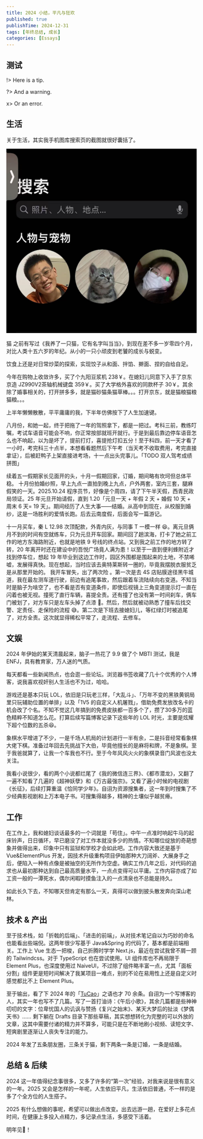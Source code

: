 ```yaml
---
title: 2024 小结，平凡与狂欢
published: true
publishTime: 2024-12-31
tags: [年终总结, 成长]
categories: [Essays]
---
```


## 测试
!> Here is a tip.

?> And a warning.

x> Or an error.

## 生活
关于生活，其实我手机图库搜索页的截图就很好囊括了。

![m](../../assets/me-her-cat.png)

猫
之前有写过《我养了一只猫，它有名字叫当当》，到现在差不多一岁零四个月，对比人类十五六岁的年纪。从小的一只小顽皮到老饕的成长与蜕变。

饮食上还是对日常炒菜的探索，实现饺子从和面、拌馅、擀面、捏的自给自足。

今年在购物上收敛许多，买了个九阳豆浆机 238￥。在媳妇儿同意下入手了京东京造 JZ990V2茶轴机械键盘 359￥。买了大学格外喜欢的同款杯子 30￥。其余除了婚事相关的，打开拼多多，就是猫砂猫条猫草棒。。。打开京东，就是猫粮猫粮猫粮。。。

上半年懒懒散散，平平庸庸的我，下半年仿佛按下了人生加速键。

八月份，和她一起，终于把拖了一年的驾照拿下，都是一把过。考科三前，教练叮嘱，考试车语音可能会不响，你正常按部就班开就行。于是到最后靠边停车语音怎么也不响起，以为是坏了，提前打灯，喜提抢灯扣五分！至于科四，前一天才看了一小时，考完科三十点半，本想看看题然后下午考（当天考不收取费用，考完直接拿证），后被赶鸭子上架直接进考场，十一点出头完事儿。「TODO 双人驾考成绩拼图」


续着五一假期家长见面开的头，十月一假期回家，订婚，期间略有坎坷但总体平稳。 十月份拍婚纱照，早上九点一直拍到晚上九点，户外两套，室内三套，腿麻假笑的一天。2025.10.24 程序员节，好像是个周四，请了下午半天假，西青民政局领证。25 年元旦开始请假，直到 1.20「元旦一天 + 年假 2 天 + 婚假 10 天 + 周末 6 天= 19 天」。期间经历了人生大事——结婚。从高中到现在，从校服到婚纱，这是一场胜利的爱情长跑。后去云南度假，后面会写一篇游记。

十一月买车，秦 L 12.98 次顶配款，外青内灰，与同事 T 一模一样 😆。离元旦俩月不到的时间有空就练车，只为元旦开车回家。期间回了趟滨海，打卡了她之前工作的地方东海路附近，也就是地铁 9 号线的终点站。又到我之前工作的地方转了转，20 年离开时还在建设中的吾悦广场竟人满为患！以至于一直到便利蜂附近才找到停车位，想起 19 年毕业到这边工作时，园区外围都是围起来的土地，不禁唏嘘，发展得真快。现在想起，当时应该去奥特莱斯转一圈的，毕竟我摆脱衣服贫乏是从那里开始的。 我开车冒失，出了两次险 。第一次是去 4S 店贴膜途径黑牛城道，我在最左测车道行驶，前边有追尾事故，然后跟着车流陆续向右变道。不知当时是脑子为啥空了，也不看是否有变道条件，即使后视镜上三角变道提示灯一直在闪着也被无视。撞死了直行车辆，喜提全责。还有撞了也没有第一时间刹车，俩车门被划了，对方车只是左车头掉了点漆 🥲。然后，然后就被动熟悉了撞车后找交警、定责任、走保险的流程 😅。第二次是下班去接媳妇儿，等红绿灯时被追尾了，对方全责。这次就显得稀松平常了，走流程、去修车。

## 文娱

2024 年伊始的某天清晨起来，脑子一热花了 9.9 做了个 MBTI 测试，我是 ENFJ，具有教育家，万人迷的气质。

每天都看一些新闻热点，也会逛一些论坛。浏览器书签收藏了几十个优秀的个人博客，说我喜欢视奸别人生活也不为过，哈哈。

游戏还是基本只玩 LOL，依旧是只玩老三样，「大乱斗」、「万年不变的黑铁黄铜局里只玩辅助位置的单排」以及「1V5 的自定义人机屠戮」，借助免费发放改名卡的机会改了个名。不知不觉这几年搞到的免费皮肤都一百多个了，攒了30多万的蓝色精粹不知道怎么花。打算后续写篇博客记录下这些年的 LOL 时光，主要是炫耀下超个位数的五杀😆。

象棋水平增进了不少，一是千场人机局的计划进行一半有余，二是抖音经常看象棋大佬下棋。准备过年回去先挑战下大伯，毕竟他擅长的是麻将和牌，不是象棋。至于我爸就算了，让我一个车我也不行。至于今年风风火火的象棋录音门风波也没太关注。

我看小说很少，看的两个小说都烂尾了《我的微信连三界》、《都市潜龙》，又翻了一遍不知看了几遍的《超神妖孽》和《万古最强宗》。又看了遍小时候的电视剧《长征》，后续打算重温《恰同学少年》。自诩为资源搜集者，这一年到时搜集了不少经典影视剧和上万本电子书。可搜集得越多，精神的土壤似乎越贫瘠。

## 工作

在工作上，我和媳妇谈话最多的一个词就是「苟住」。中午一点准时响起牛马的起床铃声，日日循环，早已磨没了对工作本就没多少的热情。不知哪位绽放的奇葩想象并做得出来，印象中只有监狱和学校才会如此吧。工作内容大致还是基于 Vue&ElementPlus 开发，因技术升级重构项目伊始那种大刀阔斧、大展身手之后，便陷入一种有点像是被抽空的无所作为空虚。确实工作几年之后，对代码的追求也从最初那种达到自己最高质量水平，一点点变得可以平庸。工作内容亦成了如工资一般的一潭死水，偶尔闲暇时摸鱼注入的一点清泉也不总能是持久。

如此长久下去，不知哪天但肯定有那么一天，真得可以做到披头散发奔向深山老林。

## 技术 & 产出

至于技术栈，如「折戟的后端」、「进击的前端」，从对技术笔记自以为巧妙的命名也能看出些端倪。这两年很少写基于 Java&Spring 的代码了，基本都是前端相关。工作上 Vue 生态一把梭，自己折腾时学学 Next.js，最近在尝试我曾不屑一顾的 Tailwindcss。对于 TypeScript 也在尝试使用。UI 组件库也不再局限于 Element Plus，也深度使用过 NaiveUI，不过除了组件略丰富一点，尤其「面板分割」组件更是短时间解决了我某项目一难点，别的不论在易用性上还是自定义时感觉都比不上 Element Plus。

至于输出，看了下 2024 年的「[TuCao](https://www.notion.so/Daily-Words-1a4c485ef35680d890a3f1cbcbc57c2e?pvs=21)」之语也才 70 余条。自诩为一个写博客的人，其实一年也写不了几篇。写了一首打油诗：《午后小歌》，其余几篇都是些神神叨叨的文字：位卑忧国人的讥讽与赞扬《复兴之始末》、某天大梦后的扯淡《梦偶天书》…… 剩下躺在 Drafts 目录下那些草稿，其实想想转化为完整的可以外放的文章，这其中需要付诸的精力并不算多，可能只是在不断地刷小视频、读短文字、短爽剧里逐渐让人丧失专注的能力。

2024 年发了五条朋友圈，三条关于猫，剩下两条一条是订婚，一条是结婚。

## 总结 & 后续

2024 这一年值得纪念事很多，又多了许多的“第一次”经验，对我来说是很有意义的一年。2025 又会是怎样的一年呢，人生依旧平凡，生活依旧普通，不一样的是多了个全方位的人生搭子。

2025 有什么想做的事呢，希望可以做出点改变。出去远游一趟，在爱好上多花点时间，在健康上多投入点精力，多记录点生活，多感受下活着。

明年见👋！